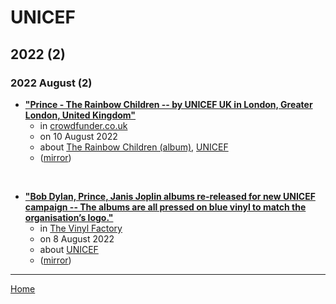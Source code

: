 # UNICEF

## 2022 (2)

### 2022 August (2)

 - [**"Prince - The Rainbow Children -- by UNICEF UK in London, Greater London, United Kingdom"**](https://www.crowdfunder.co.uk/p/prince)
    - in [crowdfunder.co.uk](../../publications/a-e/crowdfunder-co-uk/index.md)
    - on 10 August 2022
    - about [The Rainbow Children (album)](../../topics/album/the-rainbow-children/index.md), [UNICEF](../../topics/unicef/index.md)
    - ([mirror](https://web.archive.org/web/*/https://www.crowdfunder.co.uk/p/prince))

<br />

 - [**"Bob Dylan, Prince, Janis Joplin albums re-released for new UNICEF campaign -- The albums are all pressed on blue vinyl to match the organisation’s logo."**](https://thevinylfactory.com/news/bob-dylan-prince-janis-joplin-unicef-campaign-blue-vinyl/)
    - in [The Vinyl Factory](../../publications/u-z/the-vinyl-factory/index.md)
    - on 8 August 2022
    - about [UNICEF](../../topics/unicef/index.md)
    - ([mirror](https://web.archive.org/web/*/https://thevinylfactory.com/news/bob-dylan-prince-janis-joplin-unicef-campaign-blue-vinyl/))

----

[Home](../index.md)
